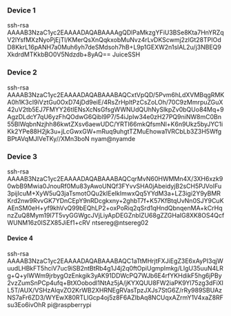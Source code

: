 ### Device 1
ssh-rsa AAAAB3NzaC1yc2EAAAADAQABAAAAgQDlPaMkzgYFiU3BSe8Kta7HnYRZqV2lYsfMXzNyoPjEjTl/KMerQsXnQqkxobMuNvz4rLvDKScwmj2zlGt28TPIOdD8KkrL16pANH7a0Muh6yh7deSMdsoh7hB+L9p1GEXW2n1slAL2u/j3NBEQ9XkdrdMTKkbBO0V5Ndzdb+8yAQ== JuiceSSH
### Device 2
ssh-rsa AAAAB3NzaC1yc2EAAAADAQABAAABAQCxtVpQD/5Pvm6hLdXVMBqgRMKA0h1K3cI9iVztGu0OxD74jDd9eiE/4RsZrHpltPzCsZoLOh/70C9zMmrpuZGuX42uV2tb5EJ7FMYY26tIENsXcNsGfsgWWNUdQUhNySlkpZv0bQUo84Mq+9AgzDLdcY7qU6yzFhQOdwG6Qibl9P7/54iJpIw34e0zH27PQ9niNW8mC0Bn55BlWqbnNzjhh86kwtZXsv6aewUDC/YRTI66mkQfsmNl+K6n9Ukz5byJYC1iKk2YPe88H2jk3u+jLcGwxGW+mRuq9uhgtTZMuEhowa1VRCbLb3Z3H5WfgBPtAVqMJlVeTKy//XMn3boN nyam@nyamde
### Device 3
ssh-rsa AAAAB3NzaC1yc2EAAAADAQABAAABAQCqrMvN60HWMMn4X/3XH6xzk90wbB9Mwia0JnouRf0Mu83yAwoUNQf3FYvvSHA0jAbeidyjB2sCH5PJVoIFu3pijIcuM+XyW5uQ3jaTsmotOQu2kIEeIkImwxQq5YYdM3a+LZ3igi2Y9yBMRKrd2nw9RvvGK7YDnCEpY9nRDcgkxny+2ghbT7f+K57KfBtqUvNn0SJY9CuKAEnSM0eH+yf9khVvQ99bEQhLP2+oxPoRiq2qSrd1qHndQbnqenMA+kCrHqnzZuQ8Mym19l7T5vyGGWgcJVjLiyApDEGZnblZU68gZZGHaIG8XK8OS4QcfWUNM16z0ISZX85JiEf1+cRV ntsereg@ntsereg02
#### Device 4
ssh-rsa AAAAB3NzaC1yc2EAAAADAQABAAABAQC1aTtMHrjtFXJiEgZ3E6xAyPI3qjWuudLHBkFT5hciV7uc9iSB2ntBtRb4g1J4j2q0ftOpiUgmplmkg/LIgU35uuN4LRg+Q+ylWWm9jrbygOzEnkgik3yAK91DDWcPQ7WJb6E4rfYKHdikF5hg6jPBy2vzZumSnPCp4ufq+BtXOobodl1NtAz5jA/jKYXQUU8FW2iaPK9Yl75zg3dFiXlL5T/AUX/VSHzAIqvZO2KrWB2XHRNEgRVasTpzJXJs7StG6Z/rRy989SBUAzNS7aFr6ZD3/WYEwX80RTLlGcp4oj5z8F6AZIbAq8NCUqxAZrmY1V4xaZ8RFsu3Eo6ivOhR pi@raspberrypi
